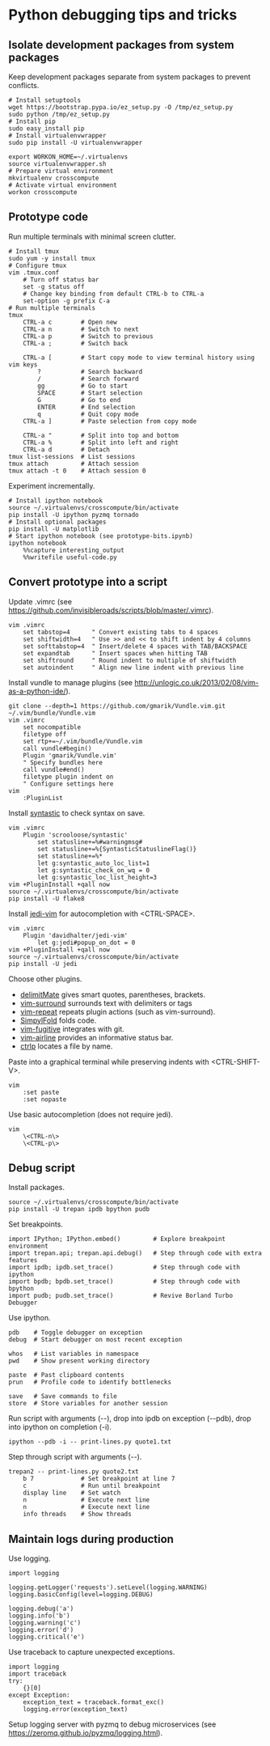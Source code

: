 Python debugging tips and tricks
================================



Isolate development packages from system packages
-------------------------------------------------
Keep development packages separate from system packages to prevent conflicts.

    # Install setuptools
    wget https://bootstrap.pypa.io/ez_setup.py -O /tmp/ez_setup.py
    sudo python /tmp/ez_setup.py
    # Install pip
    sudo easy_install pip
    # Install virtualenvwrapper
    sudo pip install -U virtualenvwrapper

    export WORKON_HOME=~/.virtualenvs
    source virtualenvwrapper.sh
    # Prepare virtual environment
    mkvirtualenv crosscompute
    # Activate virtual environment
    workon crosscompute



Prototype code
--------------
Run multiple terminals with minimal screen clutter.

    # Install tmux
    sudo yum -y install tmux
    # Configure tmux
    vim .tmux.conf
        # Turn off status bar
        set -g status off
        # Change key binding from default CTRL-b to CTRL-a
        set-option -g prefix C-a
    # Run multiple terminals
    tmux
        CTRL-a c        # Open new
        CTRL-a n        # Switch to next
        CTRL-a p        # Switch to previous
        CTRL-a ;        # Switch back

        CTRL-a [        # Start copy mode to view terminal history using vim keys
            ?           # Search backward
            /           # Search forward
            gg          # Go to start
            SPACE       # Start selection
            G           # Go to end
            ENTER       # End selection
            q           # Quit copy mode
        CTRL-a ]        # Paste selection from copy mode

        CTRL-a "        # Split into top and bottom
        CTRL-a %        # Split into left and right
        CTRL-a d        # Detach
    tmux list-sessions  # List sessions
    tmux attach         # Attach session
    tmux attach -t 0    # Attach session 0

Experiment incrementally.

    # Install ipython notebook
    source ~/.virtualenvs/crosscompute/bin/activate
    pip install -U ipython pyzmq tornado
    # Install optional packages
    pip install -U matplotlib
    # Start ipython notebook (see prototype-bits.ipynb)
    ipython notebook
        %%capture interesting_output
        %%writefile useful-code.py



Convert prototype into a script
-------------------------------
Update .vimrc (see https://github.com/invisibleroads/scripts/blob/master/.vimrc).

    vim .vimrc
        set tabstop=4      " Convert existing tabs to 4 spaces
        set shiftwidth=4   " Use >> and << to shift indent by 4 columns
        set softtabstop=4  " Insert/delete 4 spaces with TAB/BACKSPACE
        set expandtab      " Insert spaces when hitting TAB
        set shiftround     " Round indent to multiple of shiftwidth
        set autoindent     " Align new line indent with previous line

Install vundle to manage plugins (see http://unlogic.co.uk/2013/02/08/vim-as-a-python-ide/).

    git clone --depth=1 https://github.com/gmarik/Vundle.vim.git ~/.vim/bundle/Vundle.vim
    vim .vimrc
        set nocompatible
        filetype off
        set rtp+=~/.vim/bundle/Vundle.vim
        call vundle#begin()
        Plugin 'gmarik/Vundle.vim'
        " Specify bundles here
        call vundle#end()
        filetype plugin indent on
        " Configure settings here
    vim
        :PluginList

Install [syntastic](https://github.com/scrooloose/syntastic) to check syntax on save.

    vim .vimrc
        Plugin 'scrooloose/syntastic'
            set statusline+=%#warningmsg#
            set statusline+=%{SyntasticStatuslineFlag()}
            set statusline+=%*
            let g:syntastic_auto_loc_list=1
            let g:syntastic_check_on_wq = 0
            let g:syntastic_loc_list_height=3
    vim +PluginInstall +qall now
    source ~/.virtualenvs/crosscompute/bin/activate
    pip install -U flake8

Install [jedi-vim](https://github.com/davidhalter/jedi-vim) for autocompletion with \<CTRL-SPACE\>.

    vim .vimrc
        Plugin 'davidhalter/jedi-vim'
            let g:jedi#popup_on_dot = 0
    vim +PluginInstall +qall now
    source ~/.virtualenvs/crosscompute/bin/activate
    pip install -U jedi

Choose other plugins.

- [delimitMate](https://github.com/Raimondi/delimitMate) gives smart quotes, parentheses, brackets.
- [vim-surround](https://github.com/tpope/vim-surround) surrounds text with delimiters or tags
- [vim-repeat](https://github.com/tpope/vim-repeat) repeats plugin actions (such as vim-surround).
- [SimpylFold](https://github.com/tmhedberg/SimpylFold) folds code.
- [vim-fugitive](https://github.com/tpope/vim-fugitive) integrates with git.
- [vim-airline](https://github.com/bling/vim-airline) provides an informative status bar.
- [ctrlp](https://github.com/kien/ctrlp.vim) locates a file by name.

Paste into a graphical terminal while preserving indents with \<CTRL-SHIFT-V\>.

    vim
        :set paste
        :set nopaste

Use basic autocompletion (does not require jedi).

    vim
        \<CTRL-n\>
        \<CTRL-p\>



Debug script
------------
Install packages.

    source ~/.virtualenvs/crosscompute/bin/activate
    pip install -U trepan ipdb bpython pudb

Set breakpoints.

    import IPython; IPython.embed()         # Explore breakpoint environment
    import trepan.api; trepan.api.debug()   # Step through code with extra features
    import ipdb; ipdb.set_trace()           # Step through code with ipython
    import bpdb; bpdb.set_trace()           # Step through code with bpython
    import pudb; pudb.set_trace()           # Revive Borland Turbo Debugger

Use ipython.

    pdb    # Toggle debugger on exception
    debug  # Start debugger on most recent exception

    whos   # List variables in namespace
    pwd    # Show present working directory

    paste  # Past clipboard contents
    prun   # Profile code to identify bottlenecks

    save   # Save commands to file
    store  # Store variables for another session

Run script with arguments (--), drop into ipdb on exception (--pdb), drop into ipython on completion (-i).

    ipython --pdb -i -- print-lines.py quote1.txt

Step through script with arguments (--).

    trepan2 -- print-lines.py quote2.txt
        b 7             # Set breakpoint at line 7
        c               # Run until breakpoint
        display line    # Set watch
        n               # Execute next line
        n               # Execute next line
        info threads    # Show threads



Maintain logs during production
-------------------------------
Use logging.

    import logging

    logging.getLogger('requests').setLevel(logging.WARNING)
    logging.basicConfig(level=logging.DEBUG)

    logging.debug('a')
    logging.info('b')
    logging.warning('c')
    logging.error('d')
    logging.critical('e')

Use traceback to capture unexpected exceptions.

    import logging
    import traceback
    try:
        {}[0]
    except Exception:
        exception_text = traceback.format_exc()
        logging.error(exception_text)

Setup logging server with pyzmq to debug microservices (see https://zeromq.github.io/pyzmq/logging.html).

